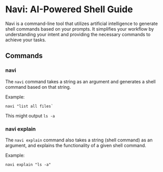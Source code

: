 # Navi: AI-Powered Shell Guide

Navi is a command-line tool that utilizes artificial intelligence to generate shell commands based on your prompts. It simplifies your workflow by understanding your intent and providing the necessary commands to achieve your tasks.


## Commands

### navi
The `navi` command takes a string as an argument and generates a shell command based on that string.

Example:

```shell
navi "list all files`
```
This might output `ls -a`

### navi explain
The `navi explain` command also takes a string (shell command) as an argument, and explains the functionality of a given shell command.

Example:

```shell
navi explain "ls -a"
```
